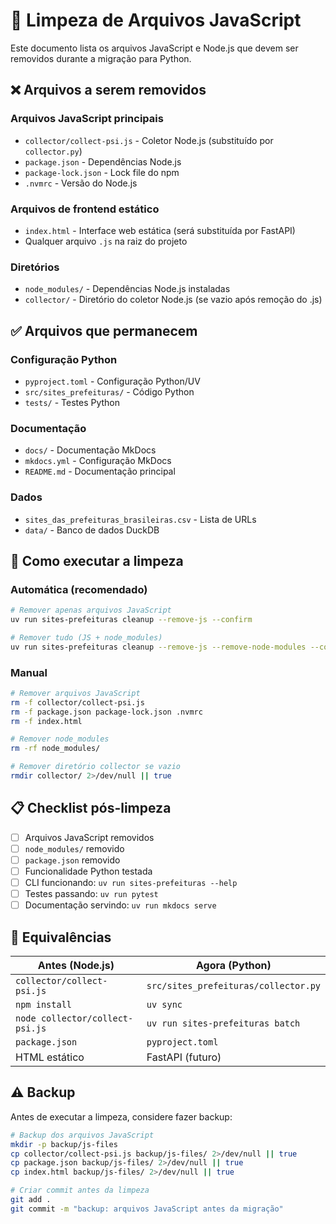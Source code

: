 # 🧹 Limpeza de Arquivos JavaScript

Este documento lista os arquivos JavaScript e Node.js que devem ser removidos durante a migração para Python.

## ❌ Arquivos a serem removidos

### Arquivos JavaScript principais
- `collector/collect-psi.js` - Coletor Node.js (substituído por `collector.py`)
- `package.json` - Dependências Node.js
- `package-lock.json` - Lock file do npm
- `.nvmrc` - Versão do Node.js

### Arquivos de frontend estático
- `index.html` - Interface web estática (será substituída por FastAPI)
- Qualquer arquivo `.js` na raiz do projeto

### Diretórios
- `node_modules/` - Dependências Node.js instaladas
- `collector/` - Diretório do coletor Node.js (se vazio após remoção do .js)

## ✅ Arquivos que permanecem

### Configuração Python
- `pyproject.toml` - Configuração Python/UV
- `src/sites_prefeituras/` - Código Python
- `tests/` - Testes Python

### Documentação
- `docs/` - Documentação MkDocs
- `mkdocs.yml` - Configuração MkDocs
- `README.md` - Documentação principal

### Dados
- `sites_das_prefeituras_brasileiras.csv` - Lista de URLs
- `data/` - Banco de dados DuckDB

## 🚀 Como executar a limpeza

### Automática (recomendado)
```bash
# Remover apenas arquivos JavaScript
uv run sites-prefeituras cleanup --remove-js --confirm

# Remover tudo (JS + node_modules)
uv run sites-prefeituras cleanup --remove-js --remove-node-modules --confirm
```

### Manual
```bash
# Remover arquivos JavaScript
rm -f collector/collect-psi.js
rm -f package.json package-lock.json .nvmrc
rm -f index.html

# Remover node_modules
rm -rf node_modules/

# Remover diretório collector se vazio
rmdir collector/ 2>/dev/null || true
```

## 📋 Checklist pós-limpeza

- [ ] Arquivos JavaScript removidos
- [ ] `node_modules/` removido
- [ ] `package.json` removido
- [ ] Funcionalidade Python testada
- [ ] CLI funcionando: `uv run sites-prefeituras --help`
- [ ] Testes passando: `uv run pytest`
- [ ] Documentação servindo: `uv run mkdocs serve`

## 🔄 Equivalências

| Antes (Node.js) | Agora (Python) |
|-----------------|----------------|
| `collector/collect-psi.js` | `src/sites_prefeituras/collector.py` |
| `npm install` | `uv sync` |
| `node collector/collect-psi.js` | `uv run sites-prefeituras batch` |
| `package.json` | `pyproject.toml` |
| HTML estático | FastAPI (futuro) |

## ⚠️ Backup

Antes de executar a limpeza, considere fazer backup:

```bash
# Backup dos arquivos JavaScript
mkdir -p backup/js-files
cp collector/collect-psi.js backup/js-files/ 2>/dev/null || true
cp package.json backup/js-files/ 2>/dev/null || true
cp index.html backup/js-files/ 2>/dev/null || true

# Criar commit antes da limpeza
git add .
git commit -m "backup: arquivos JavaScript antes da migração"
```